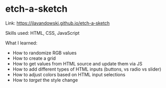 # etch-a-sketch

Link: https://jlavandowski.github.io/etch-a-sketch

Skills used: HTML, CSS, JavaScript

What I learned:
* How to randomize RGB values
* How to create a grid
* How to get values from HTML source and update them via JS
* How to add different types of HTML inputs (buttons, vs radio vs slider)
* How to adjust colors based on HTML input selections
* How to *target* the style change
